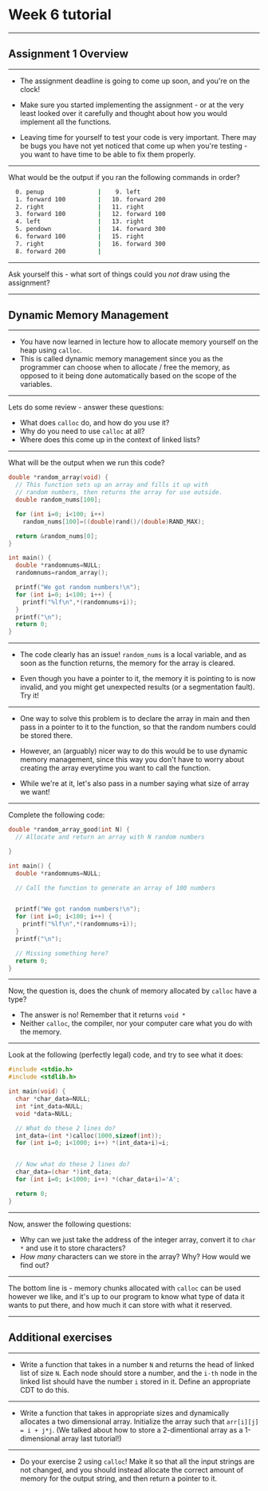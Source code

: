 <!-- {% raw %} -->

# Week 6 tutorial

-----

## Assignment 1 Overview

---

- The assignment deadline is going to come up soon, and you're on the clock! 

- Make sure you started implementing the assignment - or at the very least looked over it carefully and thought about how you would implement all the functions.

- Leaving time for yourself to test your code is very important. There may be bugs you have not yet noticed that come up when you're testing - you want to have time to be able to fix them properly.

---

What would be the output if you ran the following commands in order?

```bash
  0. penup               |    9. left
  1. forward 100         |   10. forward 200
  2. right               |   11. right
  3. forward 100         |   12. forward 100
  4. left                |   13. right
  5. pendown             |   14. forward 300
  6. forward 100         |   15. right
  7. right               |   16. forward 300
  8. forward 200         |   
```

---


Ask yourself this - what sort of things could you *not* draw using the assignment?

-----

## Dynamic Memory Management

---

- You have now learned in lecture how to allocate memory yourself on the heap using `calloc`. 
- This is called dynamic memory management since you as the programmer can choose when to allocate / free the memory, as opposed to it being done automatically based on the scope of the variables.

---

Lets do some review - answer these questions:
- What does `calloc` do, and how do you use it?
- Why do you need to use `calloc` at all?
- Where does this come up in the context of linked lists?

---

What will be the output when we run this code?
```c
double *random_array(void) {
  // This function sets up an array and fills it up with
  // random numbers, then returns the array for use outside.
  double random_nums[100];

  for (int i=0; i<100; i++)
    random_nums[100]=((double)rand()/(double)RAND_MAX);

  return &random_nums[0];
}
```
```c
int main() {
  double *randomnums=NULL;
  randomnums=random_array();

  printf("We got random numbers!\n");
  for (int i=0; i<100; i++) {
    printf("%lf\n",*(randomnums+i));
  }
  printf("\n");
  return 0;
}
```




---


- The code clearly has an issue! `random_nums` is a local variable, and as soon as the function returns, the memory for the array is cleared. 

- Even though you have a pointer to it, the memory it is pointing to is now invalid, and you might get unexpected results (or a segmentation fault). Try it!

---

- One way to solve this problem is to declare the array in main and then pass in a pointer to it to the function, so that the random numbers could be stored there. 

- However, an (arguably) nicer way to do this would be to use dynamic memory management, since this way you don't have to worry about creating the array everytime you want to call the function. 

- While we're at it, let's also pass in a number saying what size of array we want! 

---

Complete the following code:

```c
double *random_array_good(int N) {
  // Allocate and return an array with N random numbers

}
```
```c
int main() {
  double *randomnums=NULL;

  // Call the function to generate an array of 100 numbers


  printf("We got random numbers!\n");
  for (int i=0; i<100; i++) {
    printf("%lf\n",*(randomnums+i));
  }
  printf("\n");

  // Missing something here?
  return 0;
}
```

---

Now, the question is, does the chunk of memory allocated by `calloc` have a type?

- The answer is no! Remember that it returns `void *` 
- Neither `calloc`, the compiler, nor your computer care what you do with the memory. 

---

Look at the following (perfectly legal) code, and try to see what it does:

```c
#include <stdio.h>
#include <stdlib.h>

int main(void) {
  char *char_data=NULL;
  int *int_data=NULL;
  void *data=NULL;

  // What do these 2 lines do?
  int_data=(int *)calloc(1000,sizeof(int));
  for (int i=0; i<1000; i++) *(int_data+i)=i;
```
```c

  // Now what do these 2 lines do?
  char_data=(char *)int_data;
  for (int i=0; i<1000; i++) *(char_data+i)='A';

  return 0;
}
```


---


Now, answer the following questions:

- Why can we just take the address of the integer array, convert it to `char *` and use it to store characters?
- *How many* characters can we store in the array? Why? How would we find out?

---

The bottom line is - memory chunks allocated with `calloc` can be used however we like, and it's up to our program to know what type of data it wants to put there, and how much it can store with what it reserved.

-----

## Additional exercises

---

- Write a function that takes in a number `N` and returns the head of linked list of size `N`. Each node should store a number, and the `i-th` node in the linked list should have the number `i` stored in it. Define an appropriate CDT to do this.

---

- Write a function that takes in appropriate sizes and dynamically allocates a two dimensional array. Initialize the array such that `arr[i][j] = i + j*j`. (We talked about how to store a 2-dimentional array as a 1-dimensional array last tutorial!)

---

- Do your exercise 2 using `calloc`! Make it so that all the input strings are not changed, and you should instead allocate the correct amount of memory for the output string, and then return a pointer to it.
<!-- {% endraw %} -->
